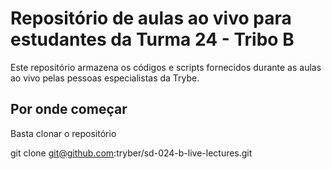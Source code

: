 # Repositório de aulas ao vivo para estudantes da Turma 24 - Tribo B

Este repositório armazena os códigos e scripts fornecidos durante as aulas ao vivo pelas pessoas especialistas da Trybe.

## Por onde começar

Basta clonar o repositório

git clone git@github.com:tryber/sd-024-b-live-lectures.git
